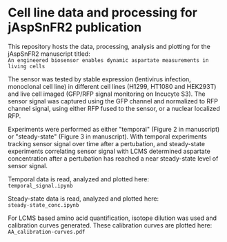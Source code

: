 # Cell line data and processing for jAspSnFR2 publication

This repository hosts the data, processing, analysis and plotting for the jAspSnFR2 manuscript titled:  
`An engineered biosensor enables dynamic aspartate measurements in living cells`

The sensor was tested by stable expression (lentivirus infection, monoclonal cell line) in different cell lines (H1299, HT1080 and HEK293T) and live cell imaged (GFP/RFP signal monitoring on Incucyte S3).
The sensor signal was captured using the GFP channel and normalized to RFP channel signal, using either RFP fused to the sensor, or a nuclear localized RFP.

Experiments were performed as either "temporal" (Figure 2 in manuscript) or "steady-state" (Figure 3 in manuscript).
With temporal experiments tracking sensor signal over time after a pertubation, and steady-state experiments correlating sensor signal with LCMS determined aspartate concentration after a pertubation has reached a near steady-state level of sensor signal.

Temporal data is read, analyzed and plotted here:  
`temporal_signal.ipynb`

Steady-state data is read, analyzed and plotted here:  
`steady-state_conc.ipynb`

For LCMS based amino acid quantification, isotope dilution was used and calibration curves generated. These calibration curves are plotted here:  
`AA_calibration-curves.pdf`



